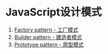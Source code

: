 # JavaScript设计模式

1. [Factory pattern - 工厂模式](https://github.com/rason00/Practice/blob/master/JavaScript/JavaScript%20Design%20Pattern/Factory%20pattern.md)
2. [Builder pattern - 建造者模式](https://github.com/rason00/Practice/blob/master/JavaScript/JavaScript%20Design%20Pattern/Builder%20pattern.md)
3. [Prototype pattern - 原型模式](https://github.com/rason00/Practice/blob/master/JavaScript/JavaScript%20Design%20Pattern/Prototype%20pattern.md)